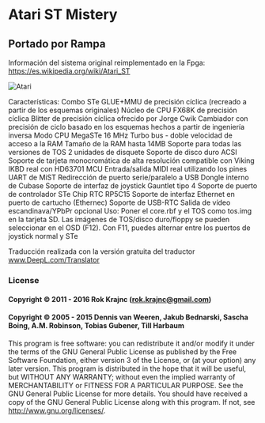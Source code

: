 # Atari ST Mistery

## Portado por Rampa

Información del sistema original reimplementado en la Fpga: https://es.wikipedia.org/wiki/Atari_ST

![Atari](https://user-images.githubusercontent.com/31018768/162156419-0a1dc094-4499-4ea6-8c02-f3e92547cefb.jpg)

Características:
Combo STe GLUE+MMU de precisión cíclica (recreado a partir de los esquemas originales)
Núcleo de CPU FX68K de precisión cíclica
Blitter de precisión cíclica ofrecido por Jorge Cwik
Cambiador con precisión de ciclo basado en los esquemas hechos a partir de ingeniería inversa
Modo CPU MegaSTe 16 MHz
Turbo bus - doble velocidad de acceso a la RAM
Tamaño de la RAM hasta 14MB
Soporte para todas las versiones de TOS
2 unidades de disquete
Soporte de disco duro ACSI
Soporte de tarjeta monocromática de alta resolución compatible con Viking
IKBD real con HD63701 MCU
Entrada/salida MIDI real utilizando los pines UART de MiST
Redirección de puerto serie/paralelo a USB
Dongle interno de Cubase
Soporte de interfaz de joystick Gauntlet tipo 4
Soporte de puerto de controlador STe
Chip RTC RP5C15
Soporte de interfaz Ethernet en puerto de cartucho (Ethernec)
Soporte de USB-RTC
Salida de vídeo escandinava/YPbPr opcional
Uso:
Poner el core.rbf y el TOS como tos.img en la tarjeta SD. Las imágenes de TOS/disco duro/floppy se pueden seleccionar en el OSD (F12). Con F11, puedes alternar entre los puertos de joystick normal y STe

Traducción realizada con la versión gratuita del traductor www.DeepL.com/Translator


### License

#### Copyright © 2011 - 2016 Rok Krajnc (rok.krajnc@gmail.com)

#### Copyright © 2005 - 2015 Dennis van Weeren, Jakub Bednarski, Sascha Boing, A.M. Robinson, Tobias Gubener, Till Harbaum

This program is free software: you can redistribute it and/or modify it under the terms of the GNU General Public License as published by the Free Software Foundation, either version 3 of the License, or (at your option) any later version.
This program is distributed in the hope that it will be useful, but WITHOUT ANY WARRANTY; without even the implied warranty of MERCHANTABILITY or FITNESS FOR A PARTICULAR PURPOSE. See the GNU General Public License for more details.
You should have received a copy of the GNU General Public License along with this program. If not, see http://www.gnu.org/licenses/.
